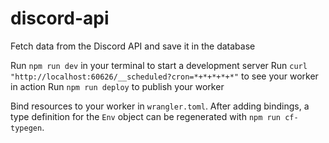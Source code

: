 # discord-api

Fetch data from the Discord API and save it in the database

Run `npm run dev` in your terminal to start a development server
Run `curl "http://localhost:60626/__scheduled?cron=*+*+*+*+*"` to see your worker in action
Run `npm run deploy` to publish your worker

Bind resources to your worker in `wrangler.toml`. After adding bindings, a type definition for the
`Env` object can be regenerated with `npm run cf-typegen`.

